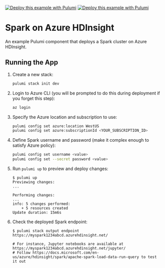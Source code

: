 [![Deploy this example with Pulumi](https://get.pulumi.com/new/button.svg)](https://app.pulumi.com/new?template=https://github.com/pulumi/examples/blob/master/classic-azure-py-hdinsight-spark/README.md#gh-light-mode-only)
[![Deploy this example with Pulumi](https://get.pulumi.com/new/button-light.svg)](https://app.pulumi.com/new?template=https://github.com/pulumi/examples/blob/master/classic-azure-py-hdinsight-spark/README.md#gh-dark-mode-only)

# Spark on Azure HDInsight

An example Pulumi component that deploys a Spark cluster on Azure HDInsight.

## Running the App

1. Create a new stack:

    ```bash
    pulumi stack init dev
    ```

1. Login to Azure CLI (you will be prompted to do this during deployment if you forget this step):

    ```bash
    az login
    ```

1. Specify the Azure location and subscription to use:

    ```bash
    pulumi config set azure:location WestUS
    pulumi config set azure:subscriptionId <YOUR_SUBSCRIPTION_ID>
    ```

1. Define Spark username and password (make it complex enough to satisfy Azure policy):

    ```bash
    pulumi config set username <value>
    pulumi config set --secret password <value>
    ```

1. Run `pulumi up` to preview and deploy changes:

    ``` console
    $ pulumi up
    Previewing changes:
    ...

    Performing changes:
    ...
    info: 5 changes performed:
        + 5 resources created
    Update duration: 15m6s
    ```

1. Check the deployed Spark endpoint:

    ```console
    $ pulumi stack output endpoint
    https://myspark1234abcd.azurehdinsight.net/

    # For instance, Jupyter notebooks are available at https://myspark1234abcd.azurehdinsight.net/jupyter/
    # Follow https://docs.microsoft.com/en-us/azure/hdinsight/spark/apache-spark-load-data-run-query to test it out
    ```
